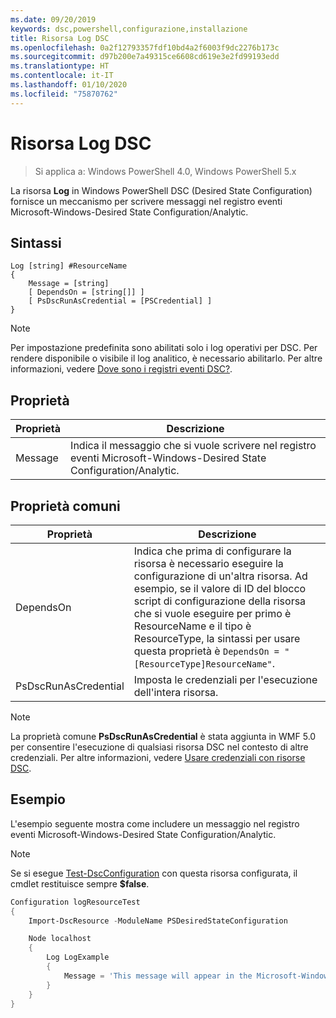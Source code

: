 ```yaml
---
ms.date: 09/20/2019
keywords: dsc,powershell,configurazione,installazione
title: Risorsa Log DSC
ms.openlocfilehash: 0a2f12793357fdf10bd4a2f6003f9dc2276b173c
ms.sourcegitcommit: d97b200e7a49315ce6608cd619e3e2fd99193edd
ms.translationtype: HT
ms.contentlocale: it-IT
ms.lasthandoff: 01/10/2020
ms.locfileid: "75870762"
---
```

# <a name="dsc-log-resource"></a>Risorsa Log DSC

> Si applica a: Windows PowerShell 4.0, Windows PowerShell 5.x

La risorsa **Log** in Windows PowerShell DSC (Desired State Configuration) fornisce un meccanismo per scrivere messaggi nel registro eventi Microsoft-Windows-Desired State Configuration/Analytic.

## <a name="syntax"></a>Sintassi

```Syntax
Log [string] #ResourceName
{
    Message = [string]
    [ DependsOn = [string[]] ]
    [ PsDscRunAsCredential = [PSCredential] ]
}
```

> [!NOTE]
> Per impostazione predefinita sono abilitati solo i log operativi per DSC. Per rendere disponibile o visibile il log analitico, è necessario abilitarlo. Per altre informazioni, vedere [Dove sono i registri eventi DSC?](../../../troubleshooting/troubleshooting.md#where-are-dsc-event-logs).

## <a name="properties"></a>Proprietà

| Proprietà |                                                   Descrizione                                                    |
| -------- | ---------------------------------------------------------------------------------------------------------------- |
| Message  | Indica il messaggio che si vuole scrivere nel registro eventi Microsoft-Windows-Desired State Configuration/Analytic. |

## <a name="common-properties"></a>Proprietà comuni

|       Proprietà       |                                                                                                                                                          Descrizione                                                                                                                                                           |
| -------------------- | ------------------------------------------------------------------------------------------------------------------------------------------------------------------------------------------------------------------------------------------------------------------------------------------------------------------------------ |
| DependsOn            | Indica che prima di configurare la risorsa è necessario eseguire la configurazione di un'altra risorsa. Ad esempio, se il valore di ID del blocco script di configurazione della risorsa che si vuole eseguire per primo è ResourceName e il tipo è ResourceType, la sintassi per usare questa proprietà è `DependsOn = "[ResourceType]ResourceName"`. |
| PsDscRunAsCredential | Imposta le credenziali per l'esecuzione dell'intera risorsa.                                                                                                                                                                                                                                                                        |

> [!NOTE]
> La proprietà comune **PsDscRunAsCredential** è stata aggiunta in WMF 5.0 per consentire l'esecuzione di qualsiasi risorsa DSC nel contesto di altre credenziali. Per altre informazioni, vedere [Usare credenziali con risorse DSC](../../../configurations/runasuser.md).

## <a name="example"></a>Esempio

L'esempio seguente mostra come includere un messaggio nel registro eventi Microsoft-Windows-Desired State Configuration/Analytic.

> [!NOTE]
> Se si esegue [Test-DscConfiguration](/powershell/module/PSDesiredStateConfiguration/test-dscconfiguration?view=powershell-5.1) con questa risorsa configurata, il cmdlet restituisce sempre **$false**.

```powershell
Configuration logResourceTest
{
    Import-DscResource -ModuleName PSDesiredStateConfiguration

    Node localhost
    {
        Log LogExample
        {
            Message = 'This message will appear in the Microsoft-Windows-Desired State Configuration/Analytic event log.'
        }
    }
}
```
